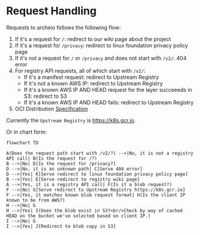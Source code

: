# Request Handling

Requests to archeio follows the following flow:

1. If it's a request for `/`: redirect to our wiki page about the project
1. If it's a request for `/privacy`: redirect to linux foundation privacy policy page
1. If it's not a request for `/` or `/privacy` and does not start with `/v2/`: 404 error
1. For registry API requests, all of which start with `/v2/`:
    - If it's a manifest request: redirect to Upstream Registry
    - If it's not a known AWS IP: redirect to Upstream Registry
    -  If it's a known AWS IP AND HEAD request for the layer succeeeds in S3: redirect to S3
    -  If it's a known AWS IP AND HEAD fails: redirect to Upstream Registry
1. OCI Distribution [Specification](https://github.com/opencontainers/distribution-spec/blob/main/spec.md)

Currently the `Upstream Registry` is https://k8s.gcr.io.

Or in chart form:
```mermaid
flowchart TD

A(Does the request path start with /v2/?) -->|No, it is not a registry API call| B(Is the request for /?)
B -->|No| D[Is the request for /privacy?]
D -->|No, it is an unknown path| C[Serve 404 error]
D -->|Yes| K[Serve redirect to linux foundation privacy policy page]
B -->|Yes| E[Serve redirect to registry wiki page]
A -->|Yes, it is a registry API call| F(Is it a blob request?)
F -->|No| G[Serve redirect to Upstream Registry https://k8s.gcr.io]
F -->|Yes, it matches known blob request format| H(Is the client IP known to be from AWS?)
H -->|No| G
H -->|Yes| I(Does the blob exist in S3?<br/>Check by way of cached HEAD on the bucket we've selected based on client IP.)
I -->|No| G
I -->|Yes| J[Redirect to blob copy in S3]
```
